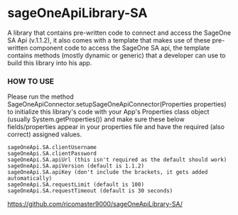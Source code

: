 # sageOneApiLibrary-SA
A library that contains pre-written code to connect and access the SageOne SA Api (v.1.1.2), it also comes with a template that makes use of these pre-written component code to access the SageOne SA api, the template contains methods (mostly dynamic or generic) that a developer can use to build this library into his app.

### HOW TO USE

Please run the method SageOneApiConnector.setupSageOneApiConnector(Properties properties) to initialize this library's code with your App's Properties class object (usually System.getProperties()) and make sure these below fields/properties appear in your properties file and have the required (also correct) assigned values.

```
sageOneApi.SA.clientUsername
sageOneApi.SA.clientPassword
sageOneApi.SA.apiUrl (this isn't required as the default should work)
sageOneApi.SA.apiVersion (default is 1.1.2)
sageOneApi.SA.apiKey (don't include the brackets, it gets added automatically)
sageOneApi.SA.requestLimit (default is 100)
sageOneApi.SA.requestTimeout (default is 30 seconds)
```

https://github.com/ricomaster9000/sageOneApiLibrary-SA/
